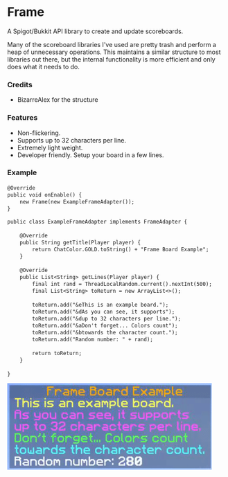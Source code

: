 # Frame
A Spigot/Bukkit API library to create and update scoreboards.

Many of the scoreboard libraries I've used are pretty trash and perform a heap of unnecessary operations. This maintains a similar structure to most libraries out there, but the internal functionality is more efficient and only does what it needs to do.

### Credits
* BizarreAlex for the structure

### Features
* Non-flickering.
* Supports up to 32 characters per line.
* Extremely light weight.
* Developer friendly. Setup your board in a few lines.

### Example
```
@Override
public void onEnable() {
	new Frame(new ExampleFrameAdapter());
}
```
```
public class ExampleFrameAdapter implements FrameAdapter {

	@Override
	public String getTitle(Player player) {
		return ChatColor.GOLD.toString() + "Frame Board Example";
	}

	@Override
	public List<String> getLines(Player player) {
		final int rand = ThreadLocalRandom.current().nextInt(500);
		final List<String> toReturn = new ArrayList<>();

		toReturn.add("&eThis is an example board.");
		toReturn.add("&dAs you can see, it supports");
		toReturn.add("&dup to 32 characters per line.");
		toReturn.add("&aDon't forget... Colors count");
		toReturn.add("&btowards the character count.");
		toReturn.add("Random number: " + rand);

		return toReturn;
	}

}

```
![](example.gif)
